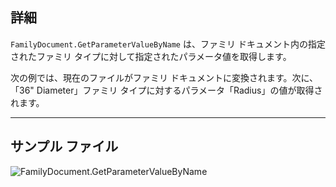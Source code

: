 ## 詳細
`FamilyDocument.GetParameterValueByName` は、ファミリ ドキュメント内の指定されたファミリ タイプに対して指定されたパラメータ値を取得します。

次の例では、現在のファイルがファミリ ドキュメントに変換されます。次に、「36" Diameter」ファミリ タイプに対するパラメータ「Radius」の値が取得されます。
___
## サンプル ファイル

![FamilyDocument.GetParameterValueByName](./Revit.Application.FamilyDocument.GetParameterValueByName_img.jpg)
